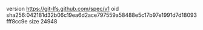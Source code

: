 version https://git-lfs.github.com/spec/v1
oid sha256:042181d32b06c19ea6d2ace797559a58488e5c17b97e1991d7d18093fff8cc9e
size 24948
